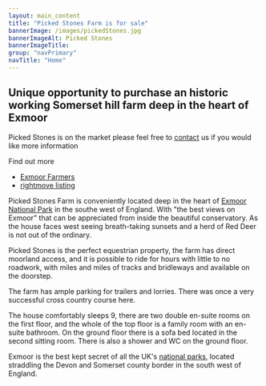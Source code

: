 ```yaml
---
layout: main_content
title: "Picked Stones Farm is for sale"
bannerImage: /images/pickedStones.jpg
bannerImageAlt: Picked Stones
bannerImageTitle: 
group: "navPrimary"
navTitle: "Home"
---
```


## Unique opportunity to purchase an historic working Somerset hill farm deep in the heart of Exmoor

Picked Stones is on the market please feel free to [contact](/Contact) us if you would like more information 

Find out more
- [Exmoor Farmers](http://www.exmoor-countryproperties.co.uk/property.php?id=6)
- [rightmove listing](http://www.rightmove.co.uk/property-for-sale/property-34620185.html)

Picked Stones Farm is conveniently located deep in the heart of [Exmoor National Park](http://www.exmoor-nationalpark.gov.uk/) in the southe west of England. With "the best views on Exmoor" that can be appreciated from inside the beautiful conservatory. As the house faces west seeing breath-taking sunsets and a herd of Red Deer is not out of the ordinary.

Picked Stones is the perfect equestrian property, the farm has direct moorland access, and it is possible to ride for hours with little to no roadwork, with miles and miles of tracks and bridleways and available on the doorstep.

The farm has ample parking for trailers and lorries. There was once a very successful cross country course here.

The house comfortably sleeps 9, there are two double en-suite rooms on the first floor, and the whole of the top floor is a family room with an en-suite bathroom. On the ground floor there is a sofa bed located in the second sitting room. There is also a shower and WC on the ground floor.

Exmoor is the best kept secret of all the UK's [national parks](http://www.nationalparks.gov.uk), located straddling the Devon and Somerset county border in the south west of England.
